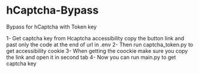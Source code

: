 # hCaptcha-Bypass
Bypass for hCaptcha with Token key

1- Get captcha key from Hcaptcha accessibility copy the button link and past only the code at the end of url in .env
2- Then run captcha_token.py to get accessibility cookie
3- When getting the coockie make sure you copy the link and open it in second tab
4- Now you can run main.py to get captcha key
